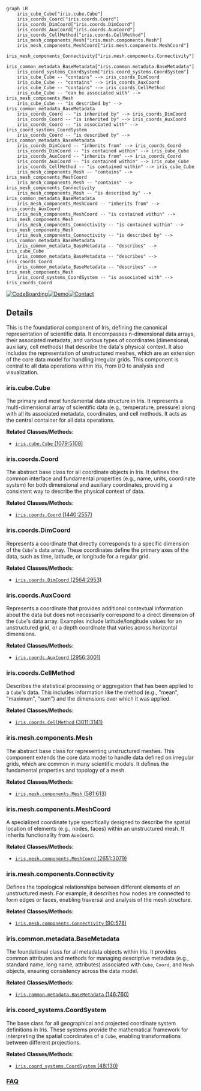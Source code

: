 ```mermaid
graph LR
    iris_cube_Cube["iris.cube.Cube"]
    iris_coords_Coord["iris.coords.Coord"]
    iris_coords_DimCoord["iris.coords.DimCoord"]
    iris_coords_AuxCoord["iris.coords.AuxCoord"]
    iris_coords_CellMethod["iris.coords.CellMethod"]
    iris_mesh_components_Mesh["iris.mesh.components.Mesh"]
    iris_mesh_components_MeshCoord["iris.mesh.components.MeshCoord"]
    iris_mesh_components_Connectivity["iris.mesh.components.Connectivity"]
    iris_common_metadata_BaseMetadata["iris.common.metadata.BaseMetadata"]
    iris_coord_systems_CoordSystem["iris.coord_systems.CoordSystem"]
    iris_cube_Cube -- "contains" --> iris_coords_DimCoord
    iris_cube_Cube -- "contains" --> iris_coords_AuxCoord
    iris_cube_Cube -- "contains" --> iris_coords_CellMethod
    iris_cube_Cube -- "can be associated with" --> iris_mesh_components_Mesh
    iris_cube_Cube -- "is described by" --> iris_common_metadata_BaseMetadata
    iris_coords_Coord -- "is inherited by" --> iris_coords_DimCoord
    iris_coords_Coord -- "is inherited by" --> iris_coords_AuxCoord
    iris_coords_Coord -- "is associated with" --> iris_coord_systems_CoordSystem
    iris_coords_Coord -- "is described by" --> iris_common_metadata_BaseMetadata
    iris_coords_DimCoord -- "inherits from" --> iris_coords_Coord
    iris_coords_DimCoord -- "is contained within" --> iris_cube_Cube
    iris_coords_AuxCoord -- "inherits from" --> iris_coords_Coord
    iris_coords_AuxCoord -- "is contained within" --> iris_cube_Cube
    iris_coords_CellMethod -- "is contained within" --> iris_cube_Cube
    iris_mesh_components_Mesh -- "contains" --> iris_mesh_components_MeshCoord
    iris_mesh_components_Mesh -- "contains" --> iris_mesh_components_Connectivity
    iris_mesh_components_Mesh -- "is described by" --> iris_common_metadata_BaseMetadata
    iris_mesh_components_MeshCoord -- "inherits from" --> iris_coords_AuxCoord
    iris_mesh_components_MeshCoord -- "is contained within" --> iris_mesh_components_Mesh
    iris_mesh_components_Connectivity -- "is contained within" --> iris_mesh_components_Mesh
    iris_mesh_components_Connectivity -- "is described by" --> iris_common_metadata_BaseMetadata
    iris_common_metadata_BaseMetadata -- "describes" --> iris_cube_Cube
    iris_common_metadata_BaseMetadata -- "describes" --> iris_coords_Coord
    iris_common_metadata_BaseMetadata -- "describes" --> iris_mesh_components_Mesh
    iris_coord_systems_CoordSystem -- "is associated with" --> iris_coords_Coord
```

[![CodeBoarding](https://img.shields.io/badge/Generated%20by-CodeBoarding-9cf?style=flat-square)](https://github.com/CodeBoarding/CodeBoarding)[![Demo](https://img.shields.io/badge/Try%20our-Demo-blue?style=flat-square)](https://www.codeboarding.org/demo)[![Contact](https://img.shields.io/badge/Contact%20us%20-%20contact@codeboarding.org-lightgrey?style=flat-square)](mailto:contact@codeboarding.org)

## Details

This is the foundational component of Iris, defining the canonical representation of scientific data. It encompasses n-dimensional data arrays, their associated metadata, and various types of coordinates (dimensional, auxiliary, cell methods) that describe the data's physical context. It also includes the representation of unstructured meshes, which are an extension of the core data model for handling irregular grids. This component is central to all data operations within Iris, from I/O to analysis and visualization.

### iris.cube.Cube
The primary and most fundamental data structure in Iris. It represents a multi-dimensional array of scientific data (e.g., temperature, pressure) along with all its associated metadata, coordinates, and cell methods. It acts as the central container for all data operations.


**Related Classes/Methods**:

- <a href="https://github.com/SciTools/iris/blob/main/lib/iris/cube.py#L1079-L5108" target="_blank" rel="noopener noreferrer">`iris.cube.Cube` (1079:5108)</a>


### iris.coords.Coord
The abstract base class for all coordinate objects in Iris. It defines the common interface and fundamental properties (e.g., name, units, coordinate system) for both dimensional and auxiliary coordinates, providing a consistent way to describe the physical context of data.


**Related Classes/Methods**:

- <a href="https://github.com/SciTools/iris/blob/main/lib/iris/coords.py#L1440-L2557" target="_blank" rel="noopener noreferrer">`iris.coords.Coord` (1440:2557)</a>


### iris.coords.DimCoord
Represents a coordinate that directly corresponds to a specific dimension of the `Cube`'s data array. These coordinates define the primary axes of the data, such as time, latitude, or longitude for a regular grid.


**Related Classes/Methods**:

- <a href="https://github.com/SciTools/iris/blob/main/lib/iris/coords.py#L2564-L2953" target="_blank" rel="noopener noreferrer">`iris.coords.DimCoord` (2564:2953)</a>


### iris.coords.AuxCoord
Represents a coordinate that provides additional contextual information about the data but does not necessarily correspond to a direct dimension of the `Cube`'s data array. Examples include latitude/longitude values for an unstructured grid, or a depth coordinate that varies across horizontal dimensions.


**Related Classes/Methods**:

- <a href="https://github.com/SciTools/iris/blob/main/lib/iris/coords.py#L2956-L3001" target="_blank" rel="noopener noreferrer">`iris.coords.AuxCoord` (2956:3001)</a>


### iris.coords.CellMethod
Describes the statistical processing or aggregation that has been applied to a `Cube`'s data. This includes information like the method (e.g., "mean", "maximum", "sum") and the dimensions over which it was applied.


**Related Classes/Methods**:

- <a href="https://github.com/SciTools/iris/blob/main/lib/iris/coords.py#L3011-L3141" target="_blank" rel="noopener noreferrer">`iris.coords.CellMethod` (3011:3141)</a>


### iris.mesh.components.Mesh
The abstract base class for representing unstructured meshes. This component extends the core data model to handle data defined on irregular grids, which are common in many scientific models. It defines the fundamental properties and topology of a mesh.


**Related Classes/Methods**:

- <a href="https://github.com/SciTools/iris/blob/main/lib/iris/mesh/components.py#L581-L613" target="_blank" rel="noopener noreferrer">`iris.mesh.components.Mesh` (581:613)</a>


### iris.mesh.components.MeshCoord
A specialized coordinate type specifically designed to describe the spatial location of elements (e.g., nodes, faces) within an unstructured mesh. It inherits functionality from `AuxCoord`.


**Related Classes/Methods**:

- <a href="https://github.com/SciTools/iris/blob/main/lib/iris/mesh/components.py#L2651-L3079" target="_blank" rel="noopener noreferrer">`iris.mesh.components.MeshCoord` (2651:3079)</a>


### iris.mesh.components.Connectivity
Defines the topological relationships between different elements of an unstructured mesh. For example, it describes how nodes are connected to form edges or faces, enabling traversal and analysis of the mesh structure.


**Related Classes/Methods**:

- <a href="https://github.com/SciTools/iris/blob/main/lib/iris/mesh/components.py#L90-L578" target="_blank" rel="noopener noreferrer">`iris.mesh.components.Connectivity` (90:578)</a>


### iris.common.metadata.BaseMetadata
The foundational class for all metadata objects within Iris. It provides common attributes and methods for managing descriptive metadata (e.g., standard name, long name, attributes) associated with `Cube`, `Coord`, and `Mesh` objects, ensuring consistency across the data model.


**Related Classes/Methods**:

- <a href="https://github.com/SciTools/iris/blob/main/lib/iris/common/metadata.py#L146-L760" target="_blank" rel="noopener noreferrer">`iris.common.metadata.BaseMetadata` (146:760)</a>


### iris.coord_systems.CoordSystem
The base class for all geographical and projected coordinate system definitions in Iris. These systems provide the mathematical framework for interpreting the spatial coordinates of a `Cube`, enabling transformations between different projections.


**Related Classes/Methods**:

- <a href="https://github.com/SciTools/iris/blob/main/lib/iris/coord_systems.py#L48-L130" target="_blank" rel="noopener noreferrer">`iris.coord_systems.CoordSystem` (48:130)</a>




### [FAQ](https://github.com/CodeBoarding/GeneratedOnBoardings/tree/main?tab=readme-ov-file#faq)